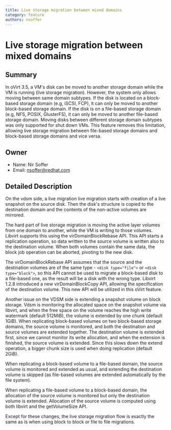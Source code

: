 ```yaml
---
title: Live storage migration between mixed domains
category: feature
authors: nsoffer
---
```


# Live storage migration between mixed domains

## Summary

In oVirt 3.5, a VM's disk can be moved to another storage domain while the VM is running (live storage migration). However, the system only allows moving between same domain subtypes. If the disk is located on a block-based storage domain (e.g, iSCSI, FCP), it can only be moved to another block-based storage domain. If the disk is on a file-based storage domain (e.g, NFS, POSIX, GlusterFS), it can only be moved to another file-based storage domain. Moving disks between different storage domain subtypes was only supported for shut down VMs. This feature removes this limitation, allowing live storage migration between file-based storage domains and block-based storage domains and vice versa.

## Owner

*   Name: Nir Soffer
*   Email: <nsoffer@redhat.com>

## Detailed Description

On the vdsm side, a live migration live migration starts with creation of a live snapshot on the source disk. Then the disk's structure is copied to the destination domain and the contents of the non-active volumes are mirrored.

The hard part of live storage migration is moving the active layer volumes from one domain to another, while the VM is writing to those volumes. Libvirt supports this using the virDomainBlockRebase API. This API starts a replication operation, so data written to the source volume is written also to the destination volume. When both volumes contain the same data, the block job operation can be aborted, pivoting to the new disk.

The virDomainBlockRebase API assumes that the source and the destination volumes are of the same type - `<disk type="file">` or `<disk type="block">`, so this API cannot be used to migrate a block-based disk to a file-based one, as the result will be a disk with the wrong type. Libvirt 1.2.8 introduced a new virDomainBlockCopy API, allowing the specification of the destination volume. This new API will be utilized in this oVirt feature.

Another issue on the VDSM side is extending a snapshot volume on block storage. Vdsm is monitoring the allocated space on the snapshot volume via libvirt, and when the free space on the volume reaches the high write watermark (default 512MiB), the volume is extended by one chunk (default 1GiB). When replicating block-based volumes on two block-based storage domains, the source volume is monitored, and both the destination and source volumes are extended together. The destination volume is extended first, since we cannot monitor its write allocation, and when the extension is finished, the source volume is extended. Since this slows down the extend operation, a bigger chunk size is used when doing replication (default 2GiB).

When replicating a block-based volume to a file-based domain, the source volume is monitored and extended as usual, and extending the destination volume is skipped (as file-based volumes are extended automatically by the file system).

When replicating a file-based volume to a block-based domain, the allocation of the source volume is monitored but only the destination volume is extended. Allocation of the source volume is computed using both libvirt and the getVolumeSize API.

Except for these changes, the live storage migration flow is exactly the same as is when using block to block or file to file migrations.
